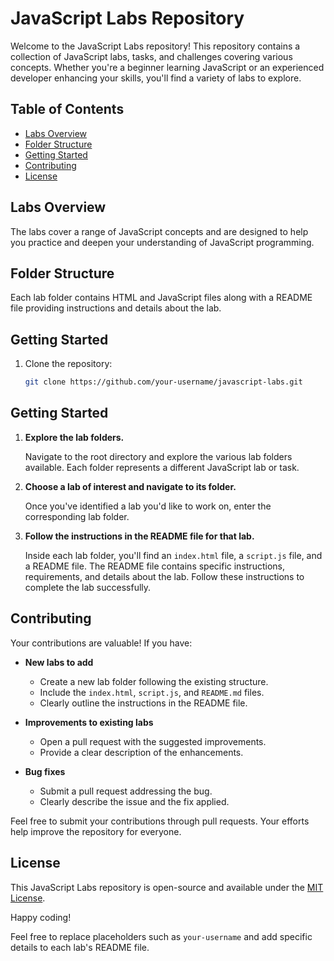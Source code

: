 # JavaScript Labs Repository

Welcome to the JavaScript Labs repository! This repository contains a collection of JavaScript labs, tasks, and challenges covering various concepts. Whether you're a beginner learning JavaScript or an experienced developer enhancing your skills, you'll find a variety of labs to explore.

## Table of Contents

- [Labs Overview](#labs-overview)
- [Folder Structure](#folder-structure)
- [Getting Started](#getting-started)
- [Contributing](#contributing)
- [License](#license)

## Labs Overview

The labs cover a range of JavaScript concepts and are designed to help you practice and deepen your understanding of JavaScript programming.

## Folder Structure

Each lab folder contains HTML and JavaScript files along with a README file providing instructions and details about the lab.

## Getting Started

1. Clone the repository:

   ```bash
   git clone https://github.com/your-username/javascript-labs.git


## Getting Started

1. **Explore the lab folders.**

   Navigate to the root directory and explore the various lab folders available. Each folder represents a different JavaScript lab or task.

2. **Choose a lab of interest and navigate to its folder.**

   Once you've identified a lab you'd like to work on, enter the corresponding lab folder.

3. **Follow the instructions in the README file for that lab.**

   Inside each lab folder, you'll find an `index.html` file, a `script.js` file, and a README file. The README file contains specific instructions, requirements, and details about the lab. Follow these instructions to complete the lab successfully.

## Contributing

Your contributions are valuable! If you have:

- **New labs to add**
  - Create a new lab folder following the existing structure.
  - Include the `index.html`, `script.js`, and `README.md` files.
  - Clearly outline the instructions in the README file.

- **Improvements to existing labs**
  - Open a pull request with the suggested improvements.
  - Provide a clear description of the enhancements.

- **Bug fixes**
  - Submit a pull request addressing the bug.
  - Clearly describe the issue and the fix applied.

Feel free to submit your contributions through pull requests. Your efforts help improve the repository for everyone.

## License

This JavaScript Labs repository is open-source and available under the [MIT License](LICENSE).

Happy coding!

Feel free to replace placeholders such as `your-username` and add specific details to each lab's README file.
